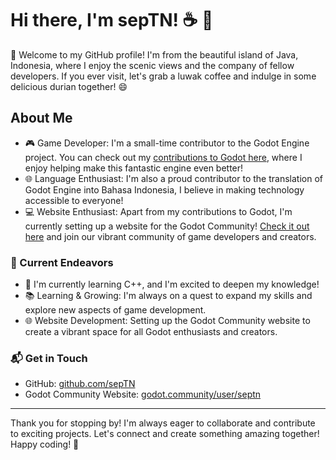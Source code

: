 # Hi there, I'm sepTN! ☕ 🌴

👋 Welcome to my GitHub profile! I'm from the beautiful island of Java, Indonesia, where I enjoy the scenic views and the company of fellow developers. If you ever visit, let's grab a luwak coffee and indulge in some delicious durian together! 😄

## About Me

- 🎮 Game Developer: I'm a small-time contributor to the Godot Engine project. You can check out my [contributions to Godot here](https://github.com/godotengine/godot/pulls?q=is%3Apr+author%3AsepTN), where I enjoy helping make this fantastic engine even better!
- 🌐 Language Enthusiast: I'm also a proud contributor to the translation of Godot Engine into Bahasa Indonesia, I believe in making technology accessible to everyone!
- 💻 Website Enthusiast: Apart from my contributions to Godot, I'm currently setting up a website for the Godot Community! [Check it out here](https://godot.community) and join our vibrant community of game developers and creators.

### 🌱 Current Endeavors

- 🌱 I'm currently learning C++, and I'm excited to deepen my knowledge!
- 📚 Learning & Growing: I'm always on a quest to expand my skills and explore new aspects of game development.
- 🌐 Website Development: Setting up the Godot Community website to create a vibrant space for all Godot enthusiasts and creators.

### 📬 Get in Touch

- GitHub: [github.com/sepTN](https://github.com/sepTN)
- Godot Community Website: [godot.community/user/septn](https://godot.community/user/septn)

---

Thank you for stopping by! I'm always eager to collaborate and contribute to exciting projects. Let's connect and create something amazing together! Happy coding! 🚀
